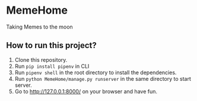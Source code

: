 # MemeHome

Taking Memes to the moon

## How to run this project?

1. Clone this repository.
2. Run ```pip install pipenv``` in CLI
3. Run ```pipenv shell``` in the root directory to install the dependencies.
4. Run ```python MemeHome/manage.py runserver``` in the same directory to start server.
5. Go to http://127.0.0.1:8000/ on your browser and have fun.